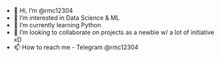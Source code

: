 - 👋 Hi, I’m @rmc12304
- 👀 I’m interested in Data Science & ML
- 🌱 I’m currently learning Python
- 💞️ I’m looking to collaborate on projects as a newbie w/ a lot of initiative xD
- 📫 How to reach me - Telegram @rmc12304


<!---
rmc12304/rmc12304 is a ✨ special ✨ repository because its `README.md` (this file) appears on your GitHub profile.
You can click the Preview link to take a look at your changes.
--->
